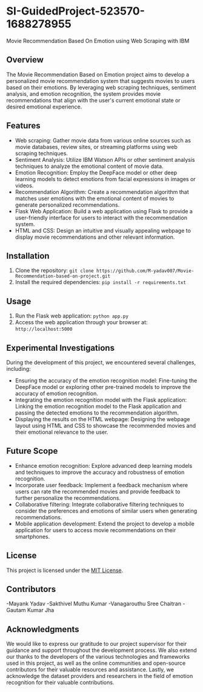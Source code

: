 # SI-GuidedProject-523570-1688278955
Movie Recommendation Based On Emotion using Web Scraping with IBM


## Overview
The Movie Recommendation Based on Emotion project aims to develop a personalized movie recommendation system that suggests movies to users based on their emotions. By leveraging web scraping techniques, sentiment analysis, and emotion recognition, the system provides movie recommendations that align with the user's current emotional state or desired emotional experience.

## Features
- Web scraping: Gather movie data from various online sources such as movie databases, review sites, or streaming platforms using web scraping techniques.
- Sentiment Analysis: Utilize IBM Watson APIs or other sentiment analysis techniques to analyze the emotional content of movie data.
- Emotion Recognition: Employ the DeepFace model or other deep learning models to detect emotions from facial expressions in images or videos.
- Recommendation Algorithm: Create a recommendation algorithm that matches user emotions with the emotional content of movies to generate personalized recommendations.
- Flask Web Application: Build a web application using Flask to provide a user-friendly interface for users to interact with the recommendation system.
- HTML and CSS: Design an intuitive and visually appealing webpage to display movie recommendations and other relevant information.

## Installation
1. Clone the repository: `git clone https://github.com/M-yadav007/Movie-Recommendation-based-on-project.git`
2. Install the required dependencies: `pip install -r requirements.txt`

## Usage
1. Run the Flask web application: `python app.py`
2. Access the web application through your browser at: `http://localhost:5000`

## Experimental Investigations
During the development of this project, we encountered several challenges, including:
- Ensuring the accuracy of the emotion recognition model: Fine-tuning the DeepFace model or exploring other pre-trained models to improve the accuracy of emotion recognition.
- Integrating the emotion recognition model with the Flask application: Linking the emotion recognition model to the Flask application and passing the detected emotions to the recommendation algorithm.
- Displaying the results on the HTML webpage: Designing the webpage layout using HTML and CSS to showcase the recommended movies and their emotional relevance to the user.

## Future Scope
- Enhance emotion recognition: Explore advanced deep learning models and techniques to improve the accuracy and robustness of emotion recognition.
- Incorporate user feedback: Implement a feedback mechanism where users can rate the recommended movies and provide feedback to further personalize the recommendations.
- Collaborative filtering: Integrate collaborative filtering techniques to consider the preferences and emotions of similar users when generating recommendations.
- Mobile application development: Extend the project to develop a mobile application for users to access movie recommendations on their smartphones.

## License
This project is licensed under the [MIT License](link_to_license_file).

## Contributors
-Mayank Yadav
-Sakthivel Muthu Kumar
-Vanagarouthu Sree Chaitran
-Gautam Kumar Jha


## Acknowledgments

We would like to express our gratitude to our project supervisor for their guidance and support throughout the development process. 
We also extend our thanks to the developers of the various technologies and frameworks used in this project, 
as well as the online communities and open-source contributors for their valuable resources and assistance. Lastly, 
we acknowledge the dataset providers and researchers in the field of emotion recognition for their valuable contributions.


